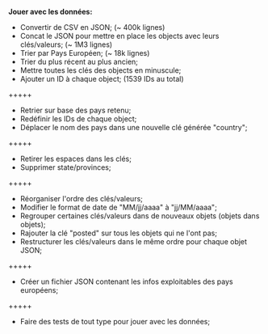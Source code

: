 **Jouer avec les données:**

- Convertir de CSV en JSON; (~ 400k lignes)
- Concat le JSON pour mettre en place les objects avec leurs clés/valeurs; (~ 1M3 lignes)
- Trier par Pays Européen; (~ 18k lignes)
- Trier du plus récent au plus ancien;
- Mettre toutes les clés des objects en minuscule;
- Ajouter un ID à chaque object; (1539 IDs au total)

+++++

- Retrier sur base des pays retenu;
- Redéfinir les IDs de chaque object;
- Déplacer le nom des pays dans une nouvelle clé générée "country"; 

+++++

- Retirer les espaces dans les clés;
- Supprimer state/provinces;

+++++

- Réorganiser l'ordre des clés/valeurs;
- Modifier le format de date de "MM/jj/aaaa" à "jj/MM/aaaa";
- Regrouper certaines clés/valeurs dans de nouveaux objets (objets dans objets);
- Rajouter la clé "posted" sur tous les objets qui ne l'ont pas;
- Restructurer les clés/valeurs dans le même ordre pour chaque objet JSON;

+++++

- Créer un fichier JSON contenant les infos exploitables des pays européens;

+++++

- Faire des tests de tout type pour jouer avec les données;